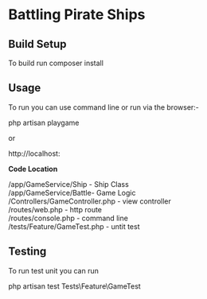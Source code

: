 <h1>Battling Pirate Ships</h1>


<h2> Build Setup</h2>

<p>To build run composer install</p>




<h2> Usage</h2>

<p>To run you can use command line or run via the browser:-</p>

<p>php artisan playgame</p>
<p>or</p>
<p>http://localhost:</p>


<p><b>Code Location</b></p>
<p>
/app/GameService/Ship - Ship Class </br>
/app/GameService/Battle- Game Logic </br>
/Controllers/GameController.php -  view controller </br>
/routes/web.php - http route </br>
/routes/console.php - command line </br>
/tests/Feature/GameTest.php - untit test

</p>

<h2> Testing</h2>

<p>To run test unit you can run

php artisan test Tests\Feature\GameTest

</p>


